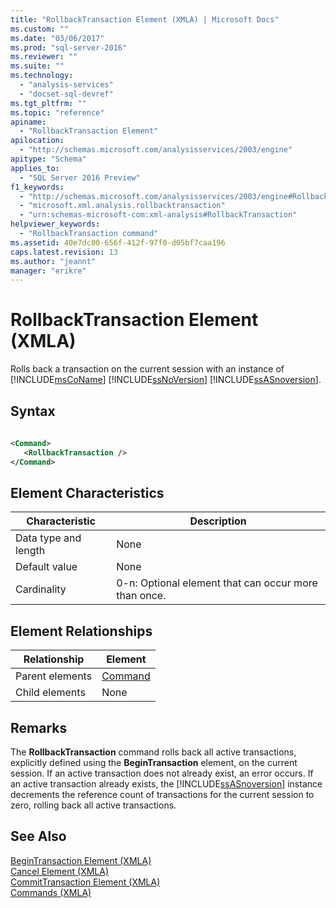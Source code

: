 ```yaml
---
title: "RollbackTransaction Element (XMLA) | Microsoft Docs"
ms.custom: ""
ms.date: "03/06/2017"
ms.prod: "sql-server-2016"
ms.reviewer: ""
ms.suite: ""
ms.technology: 
  - "analysis-services"
  - "docset-sql-devref"
ms.tgt_pltfrm: ""
ms.topic: "reference"
apiname: 
  - "RollbackTransaction Element"
apilocation: 
  - "http://schemas.microsoft.com/analysisservices/2003/engine"
apitype: "Schema"
applies_to: 
  - "SQL Server 2016 Preview"
f1_keywords: 
  - "http://schemas.microsoft.com/analysisservices/2003/engine#RollbackTransaction"
  - "microsoft.xml.analysis.rollbacktransaction"
  - "urn:schemas-microsoft-com:xml-analysis#RollbackTransaction"
helpviewer_keywords: 
  - "RollbackTransaction command"
ms.assetid: 40e7dc00-656f-412f-97f0-d05bf7caa196
caps.latest.revision: 13
ms.author: "jeannt"
manager: "erikre"
---
```

# RollbackTransaction Element (XMLA)
  Rolls back a transaction on the current session with an instance of [!INCLUDE[msCoName](../../../advanced-analytics/r-services/tutorials/includes/msconame-md.md)] [!INCLUDE[ssNoVersion](../../../advanced-analytics/r-services/includes/ssnoversion-md.md)] [!INCLUDE[ssASnoversion](../../../analysis-services/includes/ssasnoversion-md.md)].  
  
## Syntax  
  
```xml  
  
<Command>  
   <RollbackTransaction />  
</Command>  
```  
  
## Element Characteristics  
  
|Characteristic|Description|  
|--------------------|-----------------|  
|Data type and length|None|  
|Default value|None|  
|Cardinality|0-n: Optional element that can occur more than once.|  
  
## Element Relationships  
  
|Relationship|Element|  
|------------------|-------------|  
|Parent elements|[Command](../../../analysis-services/xmla/xml-elements-properties/command-element-xmla.md)|  
|Child elements|None|  
  
## Remarks  
 The **RollbackTransaction** command rolls back all active transactions, explicitly defined using the **BeginTransaction** element, on the current session. If an active transaction does not already exist, an error occurs. If an active transaction already exists, the [!INCLUDE[ssASnoversion](../../../analysis-services/includes/ssasnoversion-md.md)] instance decrements the reference count of transactions for the current session to zero, rolling back all active transactions.  
  
## See Also  
 [BeginTransaction Element &#40;XMLA&#41;](../../../analysis-services/xmla/xml-elements-commands/begintransaction-element-xmla.md)   
 [Cancel Element &#40;XMLA&#41;](../../../analysis-services/xmla/xml-elements-commands/cancel-element-xmla.md)   
 [CommitTransaction Element &#40;XMLA&#41;](../../../analysis-services/xmla/xml-elements-commands/committransaction-element-xmla.md)   
 [Commands &#40;XMLA&#41;](../Topic/Commands%20\(XMLA\).md)  
  
  